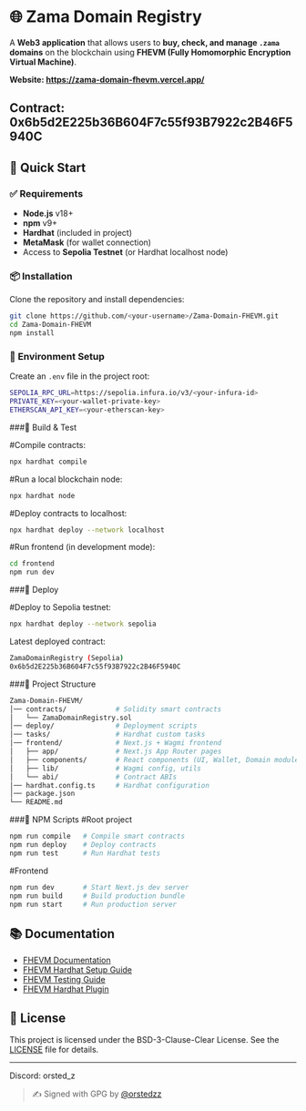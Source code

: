 # 🌐 Zama Domain Registry

A **Web3 application** that allows users to **buy, check, and manage `.zama` domains** on the blockchain using **FHEVM (Fully Homomorphic Encryption Virtual Machine)**.

**Website: https://zama-domain-fhevm.vercel.app/**

**Contract: 0x6b5d2E225b36B604F7c55f93B7922c2B46F5940C**
---

## 🚀 Quick Start

### ✅ Requirements
- **Node.js** v18+  
- **npm** v9+  
- **Hardhat** (included in project)  
- **MetaMask** (for wallet connection)  
- Access to **Sepolia Testnet** (or Hardhat localhost node)  

### 📦 Installation
Clone the repository and install dependencies:
```bash
git clone https://github.com/<your-username>/Zama-Domain-FHEVM.git
cd Zama-Domain-FHEVM
npm install
```

### 🔐 Environment Setup
Create an `.env` file in the project root:
```bash
SEPOLIA_RPC_URL=https://sepolia.infura.io/v3/<your-infura-id>
PRIVATE_KEY=<your-wallet-private-key>
ETHERSCAN_API_KEY=<your-etherscan-key>
```
###🔨 Build & Test

#Compile contracts:
```bash
npx hardhat compile
```
#Run a local blockchain node:
```bash
npx hardhat node
```
#Deploy contracts to localhost:
```bash
npx hardhat deploy --network localhost
```
#Run frontend (in development mode):
```bash
cd frontend
npm run dev
```

###📡 Deploy

#Deploy to Sepolia testnet:
```bash
npx hardhat deploy --network sepolia
```
Latest deployed contract:
```bash
ZamaDomainRegistry (Sepolia)
0x6b5d2E225b36B604F7c55f93B7922c2B46F5940C
```
###📁 Project Structure
```bash
Zama-Domain-FHEVM/
│── contracts/            # Solidity smart contracts
│   └── ZamaDomainRegistry.sol
│── deploy/               # Deployment scripts
│── tasks/                # Hardhat custom tasks
│── frontend/             # Next.js + Wagmi frontend
│   ├── app/              # Next.js App Router pages
│   ├── components/       # React components (UI, Wallet, Domain modules)
│   ├── lib/              # Wagmi config, utils
│   └── abi/              # Contract ABIs
│── hardhat.config.ts     # Hardhat configuration
│── package.json
└── README.md
```
###🧰 NPM Scripts
#Root project
```bash
npm run compile   # Compile smart contracts
npm run deploy    # Deploy contracts
npm run test      # Run Hardhat tests
```
#Frontend
```bash
npm run dev       # Start Next.js dev server
npm run build     # Build production bundle
npm run start     # Run production server
```
## 📚 Documentation

- [FHEVM Documentation](https://docs.zama.ai/fhevm)
- [FHEVM Hardhat Setup Guide](https://docs.zama.ai/protocol/solidity-guides/getting-started/setup)
- [FHEVM Testing Guide](https://docs.zama.ai/protocol/solidity-guides/development-guide/hardhat/write_test)
- [FHEVM Hardhat Plugin](https://docs.zama.ai/protocol/solidity-guides/development-guide/hardhat)

## 📄 License

This project is licensed under the BSD-3-Clause-Clear License. See the [LICENSE](LICENSE) file for details.

---
Discord: orsted_z
> ✍️ Signed with GPG by [@orstedzz](https://github.com/orstedzz)
